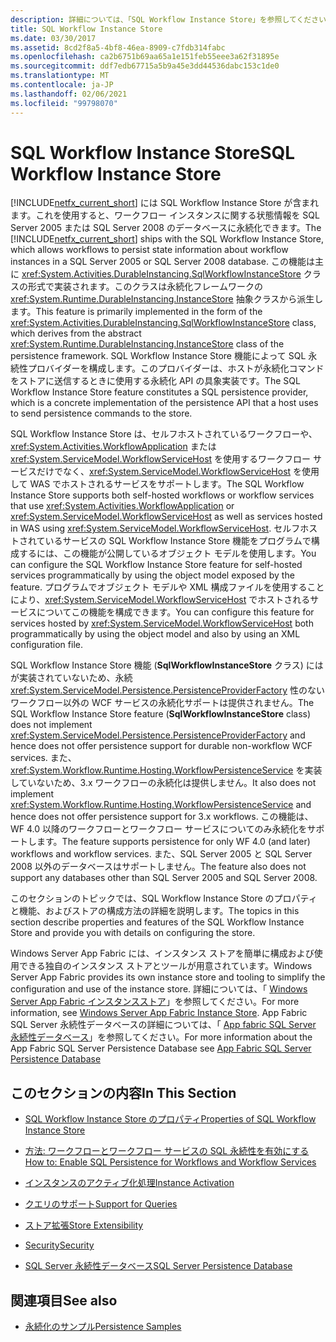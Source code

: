 ```yaml
---
description: 詳細については、「SQL Workflow Instance Store」を参照してください。
title: SQL Workflow Instance Store
ms.date: 03/30/2017
ms.assetid: 8cd2f8a5-4bf8-46ea-8909-c7fdb314fabc
ms.openlocfilehash: ca2b6751b69aa65a1e151feb55eee3a62f31895e
ms.sourcegitcommit: ddf7edb67715a5b9a45e3dd44536dabc153c1de0
ms.translationtype: MT
ms.contentlocale: ja-JP
ms.lasthandoff: 02/06/2021
ms.locfileid: "99798070"
---
```

# <a name="sql-workflow-instance-store"></a><span data-ttu-id="66285-103">SQL Workflow Instance Store</span><span class="sxs-lookup"><span data-stu-id="66285-103">SQL Workflow Instance Store</span></span>

<span data-ttu-id="66285-104">[!INCLUDE[netfx_current_short](../../../includes/netfx-current-short-md.md)] には SQL Workflow Instance Store が含まれます。これを使用すると、ワークフロー インスタンスに関する状態情報を SQL Server 2005 または SQL Server 2008 のデータベースに永続化できます。</span><span class="sxs-lookup"><span data-stu-id="66285-104">The [!INCLUDE[netfx_current_short](../../../includes/netfx-current-short-md.md)] ships with the SQL Workflow Instance Store, which allows workflows to persist state information about workflow instances in a SQL Server 2005 or SQL Server 2008 database.</span></span> <span data-ttu-id="66285-105">この機能は主に <xref:System.Activities.DurableInstancing.SqlWorkflowInstanceStore> クラスの形式で実装されます。このクラスは永続化フレームワークの <xref:System.Runtime.DurableInstancing.InstanceStore> 抽象クラスから派生します。</span><span class="sxs-lookup"><span data-stu-id="66285-105">This feature is primarily implemented in the form of the <xref:System.Activities.DurableInstancing.SqlWorkflowInstanceStore> class, which derives from the abstract <xref:System.Runtime.DurableInstancing.InstanceStore> class of the persistence framework.</span></span> <span data-ttu-id="66285-106">SQL Workflow Instance Store 機能によって SQL 永続性プロバイダーを構成します。このプロバイダーは、ホストが永続化コマンドをストアに送信するときに使用する永続化 API の具象実装です。</span><span class="sxs-lookup"><span data-stu-id="66285-106">The SQL Workflow Instance Store feature constitutes a SQL persistence provider, which is a concrete implementation of the persistence API that a host uses to send persistence commands to the store.</span></span>  
  
 <span data-ttu-id="66285-107">SQL Workflow Instance Store は、セルフホストされているワークフローや、<xref:System.Activities.WorkflowApplication> または <xref:System.ServiceModel.WorkflowServiceHost> を使用するワークフロー サービスだけでなく、<xref:System.ServiceModel.WorkflowServiceHost> を使用して WAS でホストされるサービスをサポートします。</span><span class="sxs-lookup"><span data-stu-id="66285-107">The SQL Workflow Instance Store supports both self-hosted workflows or workflow services that use <xref:System.Activities.WorkflowApplication> or <xref:System.ServiceModel.WorkflowServiceHost> as well as services hosted in WAS using <xref:System.ServiceModel.WorkflowServiceHost>.</span></span> <span data-ttu-id="66285-108">セルフホストされているサービスの SQL Workflow Instance Store 機能をプログラムで構成するには、この機能が公開しているオブジェクト モデルを使用します。</span><span class="sxs-lookup"><span data-stu-id="66285-108">You can configure the SQL Workflow Instance Store feature for self-hosted services programmatically by using the object model exposed by the feature.</span></span> <span data-ttu-id="66285-109">プログラムでオブジェクト モデルや XML 構成ファイルを使用することにより、<xref:System.ServiceModel.WorkflowServiceHost> でホストされるサービスについてこの機能を構成できます。</span><span class="sxs-lookup"><span data-stu-id="66285-109">You can configure this feature for services hosted by <xref:System.ServiceModel.WorkflowServiceHost> both programmatically by using the object model and also by using an XML configuration file.</span></span>  
  
 <span data-ttu-id="66285-110">SQL Workflow Instance Store 機能 (**SqlWorkflowInstanceStore** クラス) にはが実装されていないため、永続 <xref:System.ServiceModel.Persistence.PersistenceProviderFactory> 性のないワークフロー以外の WCF サービスの永続化サポートは提供されません。</span><span class="sxs-lookup"><span data-stu-id="66285-110">The SQL Workflow Instance Store feature (**SqlWorkflowInstanceStore** class) does not implement <xref:System.ServiceModel.Persistence.PersistenceProviderFactory> and hence does not offer persistence support for durable non-workflow WCF services.</span></span> <span data-ttu-id="66285-111">また、<xref:System.Workflow.Runtime.Hosting.WorkflowPersistenceService> を実装していないため、3.x ワークフローの永続化は提供しません。</span><span class="sxs-lookup"><span data-stu-id="66285-111">It also does not implement <xref:System.Workflow.Runtime.Hosting.WorkflowPersistenceService> and hence does not offer persistence support for 3.x workflows.</span></span> <span data-ttu-id="66285-112">この機能は、WF 4.0 以降のワークフローとワークフロー サービスについてのみ永続化をサポートします。</span><span class="sxs-lookup"><span data-stu-id="66285-112">The feature supports persistence for only WF 4.0 (and later) workflows and workflow services.</span></span> <span data-ttu-id="66285-113">また、SQL Server 2005 と SQL Server 2008 以外のデータベースはサポートしません。</span><span class="sxs-lookup"><span data-stu-id="66285-113">The feature also does not support any databases other than SQL Server 2005 and SQL Server 2008.</span></span>  
  
 <span data-ttu-id="66285-114">このセクションのトピックでは、SQL Workflow Instance Store のプロパティと機能、およびストアの構成方法の詳細を説明します。</span><span class="sxs-lookup"><span data-stu-id="66285-114">The topics in this section describe properties and features of the SQL Workflow Instance Store and provide you with details on configuring the store.</span></span>  
  
 <span data-ttu-id="66285-115">Windows Server App Fabric には、インスタンス ストアを簡単に構成および使用できる独自のインスタンス ストアとツールが用意されています。</span><span class="sxs-lookup"><span data-stu-id="66285-115">Windows Server App Fabric provides its own instance store and tooling to simplify the configuration and use of the instance store.</span></span> <span data-ttu-id="66285-116">詳細については、「 [Windows Server App Fabric インスタンスストア](/previous-versions/appfabric/ff383417(v=azure.10))」を参照してください。</span><span class="sxs-lookup"><span data-stu-id="66285-116">For more information, see [Windows Server App Fabric Instance Store](/previous-versions/appfabric/ff383417(v=azure.10)).</span></span> <span data-ttu-id="66285-117">App Fabric SQL Server 永続性データベースの詳細については、「 [App fabric SQL Server 永続性データベース](/previous-versions/appfabric/ee790819(v=azure.10))」を参照してください。</span><span class="sxs-lookup"><span data-stu-id="66285-117">For more information about the App Fabric SQL Server Persistence Database see [App Fabric SQL Server Persistence Database](/previous-versions/appfabric/ee790819(v=azure.10))</span></span>  
  
## <a name="in-this-section"></a><span data-ttu-id="66285-118">このセクションの内容</span><span class="sxs-lookup"><span data-stu-id="66285-118">In This Section</span></span>  
  
- [<span data-ttu-id="66285-119">SQL Workflow Instance Store のプロパティ</span><span class="sxs-lookup"><span data-stu-id="66285-119">Properties of SQL Workflow Instance Store</span></span>](properties-of-sql-workflow-instance-store.md)  
  
- [<span data-ttu-id="66285-120">方法: ワークフローとワークフロー サービスの SQL 永続性を有効にする</span><span class="sxs-lookup"><span data-stu-id="66285-120">How to: Enable SQL Persistence for Workflows and Workflow Services</span></span>](how-to-enable-sql-persistence-for-workflows-and-workflow-services.md)  
  
- [<span data-ttu-id="66285-121">インスタンスのアクティブ化処理</span><span class="sxs-lookup"><span data-stu-id="66285-121">Instance Activation</span></span>](instance-activation.md)  
  
- [<span data-ttu-id="66285-122">クエリのサポート</span><span class="sxs-lookup"><span data-stu-id="66285-122">Support for Queries</span></span>](support-for-queries.md)  
  
- [<span data-ttu-id="66285-123">ストア拡張</span><span class="sxs-lookup"><span data-stu-id="66285-123">Store Extensibility</span></span>](store-extensibility.md)  
  
- [<span data-ttu-id="66285-124">Security</span><span class="sxs-lookup"><span data-stu-id="66285-124">Security</span></span>](security.md)  
  
- [<span data-ttu-id="66285-125">SQL Server 永続性データベース</span><span class="sxs-lookup"><span data-stu-id="66285-125">SQL Server Persistence Database</span></span>](sql-server-persistence-database.md)  
  
## <a name="see-also"></a><span data-ttu-id="66285-126">関連項目</span><span class="sxs-lookup"><span data-stu-id="66285-126">See also</span></span>

- <span data-ttu-id="66285-127">[永続化のサンプル](/previous-versions/dotnet/netframework-4.0/dd699769(v=vs.100))</span><span class="sxs-lookup"><span data-stu-id="66285-127">[Persistence Samples](/previous-versions/dotnet/netframework-4.0/dd699769(v=vs.100))</span></span>
